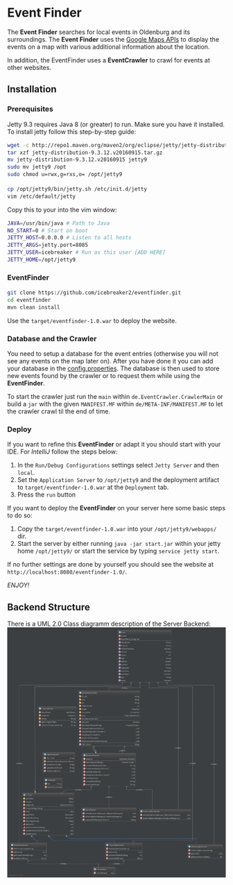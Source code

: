 # Event Finder
The **Event Finder** searches for local events in Oldenburg and its surroundings. The **Event Finder** uses the [Google Maps APIs](https://developers.google.com/maps/) to display the events on a map with various additional information about the location.

In addition, the EventFinder uses a **EventCrawler** to crawl for events at other websites.

## Installation
### Prerequisites
Jetty 9.3 requires Java 8 (or greater) to run. Make sure you have it installed. To install jetty follow this step-by-step guide:
```bash
wget -c http://repo1.maven.org/maven2/org/eclipse/jetty/jetty-distribution/9.3.12.v20160915/jetty-distribution-9.3.12.v20160915.tar.gz
tar xzf jetty-distribution-9.3.12.v20160915.tar.gz
mv jetty-distribution-9.3.12.v20160915 jetty9
sudo mv jetty9 /opt
sudo chmod u=rwx,g=rxs,o= /opt/jetty9

cp /opt/jetty9/bin/jetty.sh /etc/init.d/jetty
vim /etc/default/jetty
```
Copy this to your into the vim window:
```bash
JAVA=/usr/bin/java # Path to Java
NO_START=0 # Start on boot
JETTY_HOST=0.0.0.0 # Listen to all hosts
JETTY_ARGS=jetty.port=8085
JETTY_USER=icebreaker # Run as this user [ADD HERE]
JETTY_HOME=/opt/jetty9
```

### EventFinder
```bash
git clone https://github.com/icebreaker2/eventfinder.git
cd eventfinder
mvn clean install
```
Use the `target/eventfinder-1.0.war` to deploy the website.

### Database and the Crawler
You need to setup a database for the event entries (otherwise you will not see any events on the map later on). After you have done it you can add your database in the [config.properties](src/main/resources/config.properties). The database is then used to store new events found by the crawler or to request them while using the **EventFinder**.

To start the crawler just run the `main` within `de.EventCrawler.CrawlerMain` or build a `jar` with the given `MANIFEST.MF` within `de/META-INF/MANIFEST.MF` to let the crawler crawl til the end of time.

### Deploy
If you want to refine this **EventFinder** or adapt it you should start with your IDE. For *IntelliJ* follow the steps below:
1. In the `Run/Debug Configurations` settings select `Jetty Server` and then `local`. 
2. Set the `Application Server` to `/opt/jetty9` and the deployment artifact to `target/eventfinder-1.0.war` at the `Deployment` tab.
3. Press the `run` button

If you want to deploy the **EventFinder** on your server here some basic steps to do so:
1. Copy the `target/eventfinder-1.0.war` into your `/opt/jetty9/webapps/` dir.
2. Start the server by either running `java -jar start.jar` within your jetty home `/opt/jetty9/` or start the service by typing `service jetty start`.

If no further settings are done by yourself you should see the website at `http://localhost:8080/eventfinder-1.0/`. 

*ENJOY!*

## Backend Structure
There is a UML 2.0 Class diagramm description of the Server Backend:
![](backend.png)




